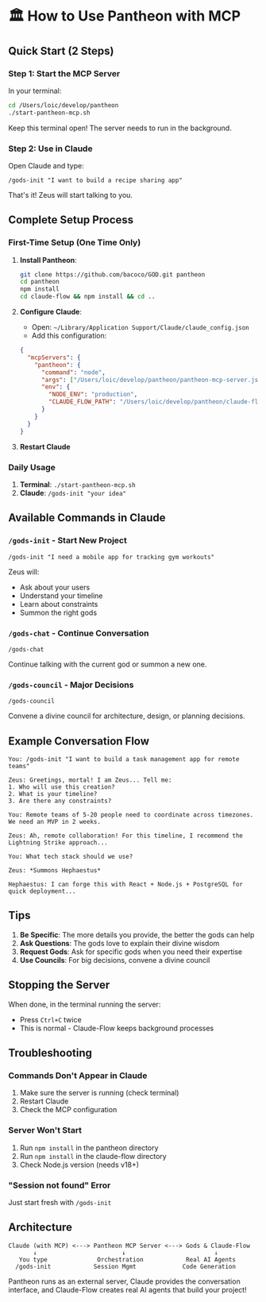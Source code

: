 # 🏛️ How to Use Pantheon with MCP

## Quick Start (2 Steps)

### Step 1: Start the MCP Server

In your terminal:
```bash
cd /Users/loic/develop/pantheon
./start-pantheon-mcp.sh
```

Keep this terminal open! The server needs to run in the background.

### Step 2: Use in Claude

Open Claude and type:
```
/gods-init "I want to build a recipe sharing app"
```

That's it! Zeus will start talking to you.

## Complete Setup Process

### First-Time Setup (One Time Only)

1. **Install Pantheon**:
   ```bash
   git clone https://github.com/bacoco/GOD.git pantheon
   cd pantheon
   npm install
   cd claude-flow && npm install && cd ..
   ```

2. **Configure Claude**:
   - Open: `~/Library/Application Support/Claude/claude_config.json`
   - Add this configuration:
   ```json
   {
     "mcpServers": {
       "pantheon": {
         "command": "node",
         "args": ["/Users/loic/develop/pantheon/pantheon-mcp-server.js"],
         "env": {
           "NODE_ENV": "production",
           "CLAUDE_FLOW_PATH": "/Users/loic/develop/pantheon/claude-flow"
         }
       }
     }
   }
   ```

3. **Restart Claude**

### Daily Usage

1. **Terminal**: `./start-pantheon-mcp.sh`
2. **Claude**: `/gods-init "your idea"`

## Available Commands in Claude

### `/gods-init` - Start New Project
```
/gods-init "I need a mobile app for tracking gym workouts"
```
Zeus will:
- Ask about your users
- Understand your timeline
- Learn about constraints
- Summon the right gods

### `/gods-chat` - Continue Conversation
```
/gods-chat
```
Continue talking with the current god or summon a new one.

### `/gods-council` - Major Decisions
```
/gods-council
```
Convene a divine council for architecture, design, or planning decisions.

## Example Conversation Flow

```
You: /gods-init "I want to build a task management app for remote teams"

Zeus: Greetings, mortal! I am Zeus... Tell me:
1. Who will use this creation?
2. What is your timeline?
3. Are there any constraints?

You: Remote teams of 5-20 people need to coordinate across timezones. We need an MVP in 2 weeks.

Zeus: Ah, remote collaboration! For this timeline, I recommend the Lightning Strike approach...

You: What tech stack should we use?

Zeus: *Summons Hephaestus*

Hephaestus: I can forge this with React + Node.js + PostgreSQL for quick deployment...
```

## Tips

1. **Be Specific**: The more details you provide, the better the gods can help
2. **Ask Questions**: The gods love to explain their divine wisdom
3. **Request Gods**: Ask for specific gods when you need their expertise
4. **Use Councils**: For big decisions, convene a divine council

## Stopping the Server

When done, in the terminal running the server:
- Press `Ctrl+C` twice
- This is normal - Claude-Flow keeps background processes

## Troubleshooting

### Commands Don't Appear in Claude
1. Make sure the server is running (check terminal)
2. Restart Claude
3. Check the MCP configuration

### Server Won't Start
1. Run `npm install` in the pantheon directory
2. Run `npm install` in the claude-flow directory
3. Check Node.js version (needs v18+)

### "Session not found" Error
Just start fresh with `/gods-init`

## Architecture

```
Claude (with MCP) <---> Pantheon MCP Server <---> Gods & Claude-Flow
       ↓                        ↓                         ↓
   You type              Orchestration            Real AI Agents
  /gods-init            Session Mgmt             Code Generation
```

Pantheon runs as an external server, Claude provides the conversation interface, and Claude-Flow creates real AI agents that build your project!